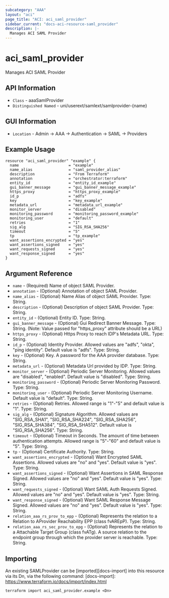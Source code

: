 ```yaml
---
subcategory: "AAA"
layout: "aci"
page_title: "ACI: aci_saml_provider"
sidebar_current: "docs-aci-resource-saml_provider"
description: |-
  Manages ACI SAML Provider
---
```


# aci_saml_provider #

Manages ACI SAML Provider

## API Information ##

* `Class` - aaaSamlProvider
* `Distinguished Named` - uni/userext/samlext/samlprovider-{name}

## GUI Information ##

* `Location` - Admin -> AAA -> Authentication -> SAML -> Providers


## Example Usage ##

```hcl
resource "aci_saml_provider" "example" {
  name                      = "example"
  name_alias                = "saml_provider_alias"
  description               = "From Terraform"
  annotation                = "orchestrator:terraform"
  entity_id                 = "entity_id_example" 
  gui_banner_message        = "gui_banner_message_example"
  https_proxy               = "https_proxy_example"
  id_p                      = "adfs"
  key                       = "key_example"
  metadata_url              = "metadata_url_example"
  monitor_server            = "disabled"
  monitoring_password       = "monitoring_password_example"
  monitoring_user           = "default"
  retries                   = "1"
  sig_alg                   = "SIG_RSA_SHA256"
  timeout                   = "5"
  tp                        = "tp_example"
  want_assertions_encrypted = "yes"
  want_assertions_signed    = "yes"
  want_requests_signed      = "yes"
  want_response_signed      = "yes"
}
```

## Argument Reference ##


* `name` - (Required) Name of object SAML Provider.
* `annotation` - (Optional) Annotation of object SAML Provider.
* `name_alias` - (Optional) Name Alias of object SAML Provider. Type: String.
* `description` - (Optional) Description of object SAML Provider. Type: String.
* `entity_id` - (Optional) Entity ID. Type: String.
* `gui_banner_message` - (Optional) Gui Redirect Banner Message. Type: String. (Note: Value passed for "https_proxy" attribute should be a URL)
* `https_proxy` - (Optional) Https Proxy to reach IDP's Metadata URL. Type: String.
* `id_p` - (Optional) Identity Provider. Allowed values are "adfs", "okta", "ping identity". Default value is "adfs". Type: String.
* `key` - (Optional) Key. A password for the AAA provider database. Type: String.
* `metadata_url` - (Optional) Metadata Url provided by IDP. Type: String.
* `monitor_server` - (Optional) Periodic Server Monitoring. Allowed values are "disabled", "enabled". Default value is "disabled". Type: String.
* `monitoring_password` - (Optional) Periodic Server Monitoring Password. Type: String.
* `monitoring_user` - (Optional) Periodic Server Monitoring Username. Default value is "default". Type: String.
* `retries` - (Optional) Retries. Allowed range is "1"-"5" and default value is "1". Type: String.
* `sig_alg` - (Optional) Signature Algorithm. Allowed values are "SIG_RSA_SHA1", "SIG_RSA_SHA224", "SIG_RSA_SHA256", "SIG_RSA_SHA384", "SIG_RSA_SHA512". Default value is "SIG_RSA_SHA256". Type: String.
* `timeout` - (Optional) Timeout in Seconds. The amount of time between authentication attempts. Allowed range is "5"-"60" and default value is "5". Type: String.
* `tp` - (Optional) Certificate Authority. Type: String.
* `want_assertions_encrypted` - (Optional) Want Encrypted SAML Assertions. Allowed values are "no" and "yes". Default value is "yes". Type: String.
* `want_assertions_signed` - (Optional) Want Assertions in SAML Response Signed. Allowed values are "no" and "yes". Default value is "yes". Type: String.
* `want_requests_signed` - (Optional) Want SAML Auth Requests Signed. Allowed values are "no" and "yes". Default value is "yes". Type: String.
* `want_response_signed` - (Optional) Want SAML Response Message Signed. Allowed values are "no" and "yes". Default value is "yes". Type: String.
* `relation_aaa_rs_prov_to_epp` - (Optional) Represents the relation to a Relation to AProvider Reachability EPP (class fvAREpP). Type: String.
* `relation_aaa_rs_sec_prov_to_epg` - (Optional) Represents the relation to a Attachable Target Group (class fvATg). A source relation to the endpoint group through which the provider server is reachable. Type: String.



## Importing ##

An existing SAMLProvider can be [imported][docs-import] into this resource via its Dn, via the following command:
[docs-import]: https://www.terraform.io/docs/import/index.html


```
terraform import aci_saml_provider.example <Dn>
```